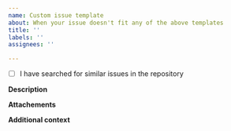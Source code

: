 ```yaml
---
name: Custom issue template
about: When your issue doesn't fit any of the above templates
title: ''
labels: ''
assignees: ''

---
```


- [ ] I have searched for similar issues in the repository

<!--Feel free to edit this template to suit your needs-->

**Description**
<!--A clear and concise description of what the bug is-->

**Attachements**
<!--If applicable, add screenshots, video, logs etc. to help explain your problem.-->

**Additional context**
<!--Add any other context about the problem here.-->
